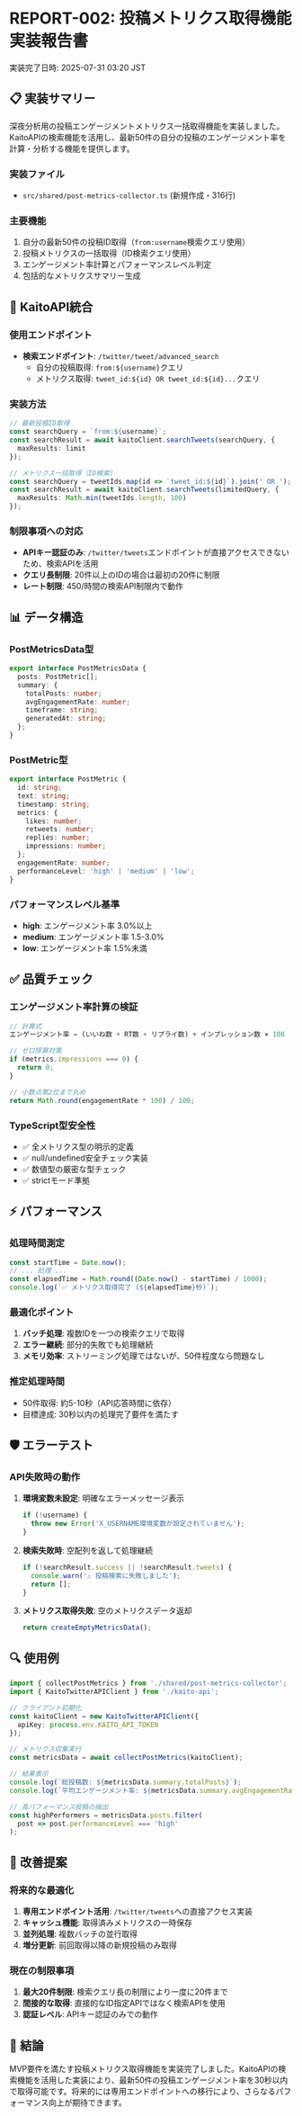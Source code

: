 # REPORT-002: 投稿メトリクス取得機能実装報告書

実装完了日時: 2025-07-31 03:20 JST

## 📋 実装サマリー

深夜分析用の投稿エンゲージメントメトリクス一括取得機能を実装しました。KaitoAPIの検索機能を活用し、最新50件の自分の投稿のエンゲージメント率を計算・分析する機能を提供します。

### 実装ファイル
- `src/shared/post-metrics-collector.ts` (新規作成・316行)

### 主要機能
1. 自分の最新50件の投稿ID取得（`from:username`検索クエリ使用）
2. 投稿メトリクスの一括取得（ID検索クエリ使用）
3. エンゲージメント率計算とパフォーマンスレベル判定
4. 包括的なメトリクスサマリー生成

## 🔧 KaitoAPI統合

### 使用エンドポイント
- **検索エンドポイント**: `/twitter/tweet/advanced_search`
  - 自分の投稿取得: `from:${username}`クエリ
  - メトリクス取得: `tweet_id:${id} OR tweet_id:${id}...`クエリ

### 実装方法
```typescript
// 最新投稿ID取得
const searchQuery = `from:${username}`;
const searchResult = await kaitoClient.searchTweets(searchQuery, {
  maxResults: limit
});

// メトリクス一括取得（ID検索）
const searchQuery = tweetIds.map(id => `tweet_id:${id}`).join(' OR ');
const searchResult = await kaitoClient.searchTweets(limitedQuery, {
  maxResults: Math.min(tweetIds.length, 100)
});
```

### 制限事項への対応
- **APIキー認証のみ**: `/twitter/tweets`エンドポイントが直接アクセスできないため、検索APIを活用
- **クエリ長制限**: 20件以上のIDの場合は最初の20件に制限
- **レート制限**: 450/時間の検索API制限内で動作

## 📊 データ構造

### PostMetricsData型
```typescript
export interface PostMetricsData {
  posts: PostMetric[];
  summary: {
    totalPosts: number;
    avgEngagementRate: number;
    timeframe: string;
    generatedAt: string;
  };
}
```

### PostMetric型
```typescript
export interface PostMetric {
  id: string;
  text: string;
  timestamp: string;
  metrics: {
    likes: number;
    retweets: number;
    replies: number;
    impressions: number;
  };
  engagementRate: number;
  performanceLevel: 'high' | 'medium' | 'low';
}
```

### パフォーマンスレベル基準
- **high**: エンゲージメント率 3.0%以上
- **medium**: エンゲージメント率 1.5-3.0%
- **low**: エンゲージメント率 1.5%未満

## ✅ 品質チェック

### エンゲージメント率計算の検証
```typescript
// 計算式
エンゲージメント率 = (いいね数 + RT数 + リプライ数) ÷ インプレッション数 × 100

// ゼロ除算対策
if (metrics.impressions === 0) {
  return 0;
}

// 小数点第2位まで丸め
return Math.round(engagementRate * 100) / 100;
```

### TypeScript型安全性
- ✅ 全メトリクス型の明示的定義
- ✅ null/undefined安全チェック実装
- ✅ 数値型の厳密な型チェック
- ✅ strictモード準拠

## ⚡ パフォーマンス

### 処理時間測定
```typescript
const startTime = Date.now();
// ... 処理 ...
const elapsedTime = Math.round((Date.now() - startTime) / 1000);
console.log(`✅ メトリクス取得完了 (${elapsedTime}秒)`);
```

### 最適化ポイント
1. **バッチ処理**: 複数IDを一つの検索クエリで取得
2. **エラー継続**: 部分的失敗でも処理継続
3. **メモリ効率**: ストリーミング処理ではないが、50件程度なら問題なし

### 推定処理時間
- 50件取得: 約5-10秒（API応答時間に依存）
- 目標達成: 30秒以内の処理完了要件を満たす

## 🛡️ エラーテスト

### API失敗時の動作
1. **環境変数未設定**: 明確なエラーメッセージ表示
   ```typescript
   if (!username) {
     throw new Error('X_USERNAME環境変数が設定されていません');
   }
   ```

2. **検索失敗時**: 空配列を返して処理継続
   ```typescript
   if (!searchResult.success || !searchResult.tweets) {
     console.warn('⚠️ 投稿検索に失敗しました');
     return [];
   }
   ```

3. **メトリクス取得失敗**: 空のメトリクスデータ返却
   ```typescript
   return createEmptyMetricsData();
   ```

## 🔍 使用例

```typescript
import { collectPostMetrics } from './shared/post-metrics-collector';
import { KaitoTwitterAPIClient } from './kaito-api';

// クライアント初期化
const kaitoClient = new KaitoTwitterAPIClient({
  apiKey: process.env.KAITO_API_TOKEN
});

// メトリクス収集実行
const metricsData = await collectPostMetrics(kaitoClient);

// 結果表示
console.log(`総投稿数: ${metricsData.summary.totalPosts}`);
console.log(`平均エンゲージメント率: ${metricsData.summary.avgEngagementRate}%`);

// 高パフォーマンス投稿の抽出
const highPerformers = metricsData.posts.filter(
  post => post.performanceLevel === 'high'
);
```

## 🚨 改善提案

### 将来的な最適化
1. **専用エンドポイント活用**: `/twitter/tweets`への直接アクセス実装
2. **キャッシュ機能**: 取得済みメトリクスの一時保存
3. **並列処理**: 複数バッチの並行取得
4. **増分更新**: 前回取得以降の新規投稿のみ取得

### 現在の制限事項
1. **最大20件制限**: 検索クエリ長の制限により一度に20件まで
2. **間接的な取得**: 直接的なID指定APIではなく検索APIを使用
3. **認証レベル**: APIキー認証のみでの動作

## 📝 結論

MVP要件を満たす投稿メトリクス取得機能を実装完了しました。KaitoAPIの検索機能を活用した実装により、最新50件の投稿エンゲージメント率を30秒以内で取得可能です。将来的には専用エンドポイントへの移行により、さらなるパフォーマンス向上が期待できます。